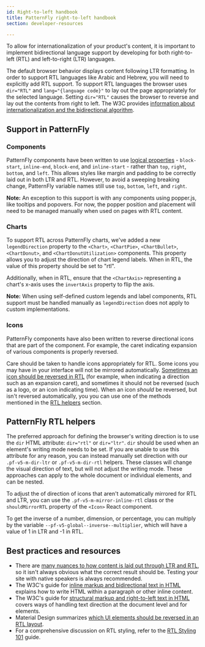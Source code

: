 ```yaml
---
id: Right-to-left handbook
title: PatternFly right-to-left handbook
section: developer-resources

---
```


To allow for internationalization of your product's content, it is important to implement bidirectional language support by developing for both right-to-left (RTL) and left-to-right (LTR) languages. 

The default browser behavior displays content following LTR formatting. In order to support RTL languages like Arabic and Hebrew, you will need to explicitly add RTL support. To support RTL languages the browser uses `dir="RTL"` and `lang="{language code}"` to lay out the page appropriately for the selected language. Setting `dir="RTL"` causes the browser to reverse and lay out the contents from right to left. The W3C provides [information about internationalization and the bidirectional algorithm](https://www.w3.org/International/techniques/authoring-html#direction).

## Support in PatternFly

### Components 

PatternFly components have been written to use [logical properties](https://developer.mozilla.org/en-US/docs/Web/CSS/CSS_logical_properties_and_values) - `block-start`, `inline-end`, `block-end`, and `inline-start` - rather than `top`, `right`, `bottom`, and `left`. This allows styles like margin and padding to be correctly laid out in both LTR and RTL. However, to avoid a sweeping breaking change, PatternFly variable names still use `top`, `bottom`, `left`, and `right`.

**Note:** An exception to this support is with any components using popper.js, like tooltips and popovers. For now, the popper position and placement will need to be managed manually when used on pages with RTL content.

### Charts 

To support RTL across PatternFly charts, we've added a new `legendDirection` property to the
`<Chart>`, `<ChartPie>`, `<ChartBullet>`, `<ChartDonut>`, and `<ChartDonutUtilization>` components. This property allows you to adjust the direction of chart legend labels. When in RTL, the value of this property should be set to "rtl". 

Additionally, when in RTL, ensure that the `<ChartAxis>` representing a chart's x-axis uses the `invertAxis` property to flip the axis.

**Note:** When using self-defined custom legends and label components, RTL support must be handled manually as `legendDirection` does not apply to custom implementations.

### Icons
PatternFly components have also been written to reverse directional icons that are part of the component. For example, the caret indicating expansion of various components is properly reversed. 

Care should be taken to handle icons appropriately for RTL. Some icons you may have in your interface will not be mirrored automatically. [Sometimes an icon should be reversed in RTL](https://m2.material.io/design/usability/bidirectionality.html#mirroring-elements) (for example, when indicating a direction such as an expansion caret), and sometimes it should not be reversed (such as a logo, or an icon indicating time). When an icon *should* be reversed, but isn't reversed automatically, you you can use one of the methods mentioned in the [RTL helpers](#patternfly-rtl-helpers) section.

## PatternFly RTL helpers

The preferred approach for defining the browser's writing direction is to use the `dir` HTML attribute: `dir="rtl"` or `dir="ltr"`. `dir` should be used when an element's writing mode needs to be set. If you are unable to use this attribute for any reason, you can instead manually set direction with our `.pf-v5-m-dir-ltr` or `.pf-v5-m-dir-rtl` helpers. These classes will change the visual direction of text, but will not adjust the writing mode. These approaches can apply to the whole document or individual elements, and can be nested.

To adjust the of direction of icons that aren't automatically mirrored for RTL and LTR, you can use the `.pf-v5-m-mirror-inline-rtl` class or the `shouldMirrorRTL` property of the `<Icon>` React component.

To get the inverse of a number, dimension, or percentage, you can multiply by the variable `--pf-v5-global--inverse--multiplier`, which will have a value of 1 in LTR and -1 in RTL.

## Best practices and resources
- There are [many nuances to how content is laid out through LTR and RTL](https://ltr.wtf/explained/bidiintro.html#the-good-the-bad-and-the-ugly), so it isn't always obvious what the correct result should be. Testing your site with native speakers is always recommended. 
- The W3C's guide for [inline markup and bidirectional text in HTML](https://www.w3.org/International/articles/inline-bidi-markup/) explains how to write HTML within a paragraph or other inline content. 
- The W3C's guide for [structural markup and right-to-left text in HTML](https://www.w3.org/International/articles/inline-bidi-markup/) covers ways of handling text direction at the document level and for elements.
- Material Design summarizes [which UI elements should be reversed in an RTL layout](https://m2.material.io/design/usability/bidirectionality.html#mirroring-layout).
- For a comprehensive discussion on RTL styling, refer to the [RTL Styling 101](https://rtlstyling.com/posts/rtl-styling) guide.